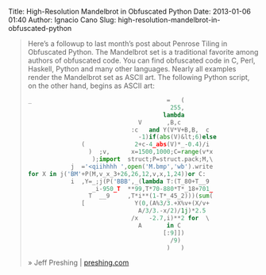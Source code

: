 Title: High-Resolution Mandelbrot in Obfuscated Python
Date: 2013-01-06 01:40
Author: Ignacio Cano
Slug: high-resolution-mandelbrot-in-obfuscated-python

> Here’s a followup to last month’s post about Penrose Tiling in
> Obfuscated Python.
> The Mandelbrot set is a traditional favorite among authors of
> obfuscated code. You can find obfuscated code in C, Perl, Haskell,
> Python and many other languages. Nearly all examples render the
> Mandelbrot set as ASCII art.
>  The following Python script, on the other hand, begins as ASCII art:
>
>
> ```python
> _                                      =   (
>                                         255,
>                                       lambda
>                                V       ,B,c
>                              :c   and Y(V*V+B,B,  c
>                                -1)if(abs(V)&lt;6)else
>                (              2+c-4_abs(V)*_-0.4)/i
>                  )  ;v,      x=1500,1000;C=range(v*x
>                   );import  struct;P=struct.pack;M,\
>             j  ='<qiihhhh ',open('M.bmp','wb').write
> for X in j('BM'+P(M,v_x_3+26,26,12,v,x,1,24))or C:
>             i  ,Y=_;j(P('BBB',_(lambda T:(T_80+T__9
>                   _i-950_T  **99,T*70-880*T*_18+701_
>                  T  __9     ,T*i**(1-T*_45_2)))(sum(
>                [              Y(0,(A%3/3.+X%v+(X/v+
>                                A/3/3.-x/2)/1j)*2.5
>                              /x   -2.7,i)**2 for  \
>                                A       in C
>                                       [:9]])
>                                         /9)
>                                        )   )
> ```
>
> » Jeff Preshing | [preshing.com][]

  [preshing.com]: http://preshing.com/20110926/high-resolution-mandelbrot-in-obfuscated-python
    "High-Resolution Mandelbrot in Obfuscated Python"
